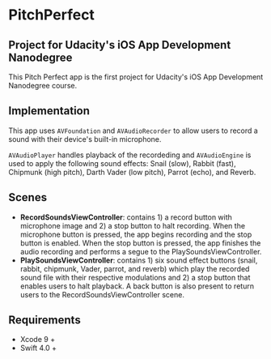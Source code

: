 # PitchPerfect
## Project for Udacity's iOS App Development Nanodegree

This Pitch Perfect app is the first project for Udacity's iOS App Development Nanodegree course. 

## Implementation
This app uses `AVFoundation`  and `AVAudioRecorder` to allow users to record a sound with their device's built-in microphone. 

`AVAudioPlayer` handles playback of the recordeding and `AVAudioEngine` is used to apply the following sound effects: Snail (slow), Rabbit (fast), Chipmunk (high pitch), Darth Vader (low pitch), Parrot (echo), and Reverb. 

## Scenes
- **RecordSoundsViewController**: contains 1) a record button with microphone image and 2) a stop button to halt recording. When the microphone button is pressed, the app begins recording and the stop button is enabled. When the stop button is pressed, the app finishes the audio recording and performs a segue to the PlaySoundsViewController.
- **PlaySoundsViewController**: contains 1) six sound effect buttons (snail, rabbit, chipmunk, Vader, parrot, and reverb) which play the recorded sound file with their respective modulations and 2) a stop button that enables users to halt playback. A back button is also present to return users to the RecordSoundsViewController scene.

## Requirements
 - Xcode 9 +
 - Swift 4.0 +

